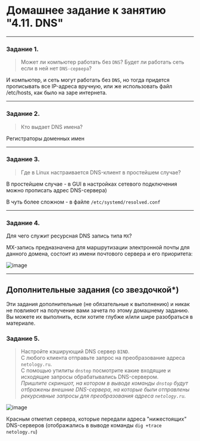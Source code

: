 # Домашнее задание к занятию "4.11. DNS"

---

### Задание 1. 

> Может ли компьютер работать без `DNS`? Будет ли работать сеть если в ней нет `DNS-сервера`? 

И компьютер, и сеть могут работать без `DNS`, но тогда придется прописывать все IP-адреса вручную, или же использовать файл /etc/hosts, как было на
заре интернета.

---

### Задание 2. 

> Кто выдает DNS имена? 

Регистраторы доменных имен

---

### Задание 3. 

> Где в Linux настраивается DNS-клиент в простейшем случае?

В простейшем случае - в GUI в настройках сетевого подключения можно прописать адрес DNS-сервера)  

В чуть более сложном - в файле `/etc/systemd/resolved.conf`

---

### Задание 4. 

Для чего служит ресурсная DNS запись типа `MX`?

MX-запись предназначена для маршрутизации электронной почты для данного домена, состоит из имени почтового сервера и его приоритета:

![image](https://user-images.githubusercontent.com/115862529/198531432-55c8ef3e-25b5-4b8c-a9fc-b8edd4b94d0b.png)


---

## Дополнительные задания (со звездочкой*)
Эти задания дополнительные (не обязательные к выполнению) и никак не повлияют на получение вами зачета по этому домашнему заданию. Вы можете их выполнить, если хотите глубже и/или шире разобраться в материале.



### Задание 5. 

> Настройте кэширующий DNS сервер `BIND`.  
> С любого клиента отправьте запрос на преобразование адреса `netology.ru`.  
> С помощью утилиты `dnstop` посмотрите какие входящие и исходящие запросы обрабатывались DNS-сервером.  
> *Пришлите скриншот, на котором в выводе команды `dnstop` будут отбражены внешние DNS-сервера, на которые были отправлены рекурсивные запросы для преобразования адреса `netology.ru`.*

![image](https://user-images.githubusercontent.com/115862529/198650215-849d12a2-6abf-4da5-99f1-85d37175ab65.png)

Красным отметил сервера, которые передали адреса "нижестоящих" DNS-серверов (отображались в выводе команды `dig +trace netology.ru`)
